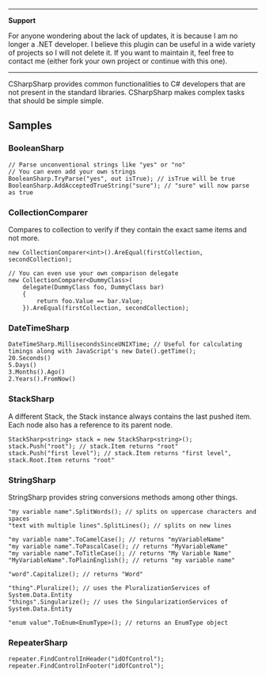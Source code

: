 
---

**Support**

For anyone wondering about the lack of updates, it is because I am no longer a .NET developer. I believe this plugin can be useful in a wide variety of projects so I will not delete it. If you want to maintain it, feel free to contact me (either fork your own project or continue with this one).

---


CSharpSharp provides common functionalities to C# developers that are not present in the standard libraries. CSharpSharp makes complex tasks that should be simple simple.

## Samples ##
### BooleanSharp ###
```
// Parse unconventional strings like "yes" or "no"
// You can even add your own strings
BooleanSharp.TryParse("yes", out isTrue); // isTrue will be true
BooleanSharp.AddAcceptedTrueString("sure"); // "sure" will now parse as true
```

### CollectionComparer ###
Compares to collection to verify if they contain the exact same items
and not more.
```
new CollectionComparer<int>().AreEqual(firstCollection, secondCollection);

// You can even use your own comparison delegate
new CollectionComparer<DummyClass>(
    delegate(DummyClass foo, DummyClass bar)
    {
        return foo.Value == bar.Value;
    }).AreEqual(firstCollection, secondCollection);
```

### DateTimeSharp ###
```
DateTimeSharp.MillisecondsSinceUNIXTime; // Useful for calculating timings along with JavaScript's new Date().getTime();
20.Seconds()
5.Days()
3.Months().Ago()
2.Years().FromNow()
```

### StackSharp ###
A different Stack, the Stack instance always contains the last pushed item. Each node also has a reference to its parent node.
```
StackSharp<string> stack = new StackSharp<string>();
stack.Push("root"); // stack.Item returns "root"
stack.Push("first level"); // stack.Item returns "first level", stack.Root.Item returns "root"
```

### StringSharp ###
StringSharp provides string conversions methods among other things.
```
"my variable name".SplitWords(); // splits on uppercase characters and spaces
"text with multiple lines".SplitLines(); // splits on new lines

"my variable name".ToCamelCase(); // returns "myVariableName"
"my variable name".ToPascalCase(); // returns "MyVariableName"
"my variable name".ToTitleCase(); // returns "My Variable Name"
"MyVariableName".ToPlainEnglish(); // returns "my variable name"

"word".Capitalize(); // returns "Word"

"thing".Pluralize(); // uses the PluralizationServices of System.Data.Entity
"things".Singularize(); // uses the SingularizationServices of System.Data.Entity

"enum value".ToEnum<EnumType>(); // returns an EnumType object
```

### RepeaterSharp ###
```
repeater.FindControlInHeader("idOfControl");
repeater.FindControlInFooter("idOfControl");
```